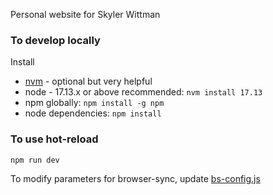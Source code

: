 Personal website for Skyler Wittman


### To develop locally
Install
- [nvm](https://github.com/nvm-sh/nvm) - optional but very helpful
- node - 17.13.x or above recommended: `nvm install 17.13`
- npm globally: `npm install -g npm`
- node dependencies: `npm install`


### To use hot-reload
```node
npm run dev
```

To modify parameters for browser-sync, update [bs-config.js](bs-config.js)